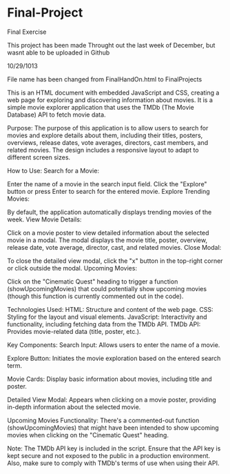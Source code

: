 # Final-Project
Final Exercise

This project has been made Throught out the last week of December, but wasnt able to be uploaded in Github

10/29/1013

File name has been changed from FinalHandOn.html to FinalProjects


This is an HTML document with embedded JavaScript and CSS, creating a web page for exploring and discovering information about movies. It is a simple movie explorer application that uses the TMDb (The Movie Database) API to fetch movie data.

Purpose:
The purpose of this application is to allow users to search for movies and explore details about them, including their titles, posters, overviews, release dates, vote averages, directors, cast members, and related movies. The design includes a responsive layout to adapt to different screen sizes.

How to Use:
Search for a Movie:

Enter the name of a movie in the search input field.
Click the "Explore" button or press Enter to search for the entered movie.
Explore Trending Movies:

By default, the application automatically displays trending movies of the week.
View Movie Details:

Click on a movie poster to view detailed information about the selected movie in a modal.
The modal displays the movie title, poster, overview, release date, vote average, director, cast, and related movies.
Close Modal:

To close the detailed view modal, click the "x" button in the top-right corner or click outside the modal.
Upcoming Movies:

Click on the "Cinematic Quest" heading to trigger a function (showUpcomingMovies) that could potentially show upcoming movies (though this function is currently commented out in the code).

Technologies Used:
HTML: Structure and content of the web page.
CSS: Styling for the layout and visual elements.
JavaScript: Interactivity and functionality, including fetching data from the TMDb API.
TMDb API: Provides movie-related data (title, poster, etc.).


Key Components:
Search Input: Allows users to enter the name of a movie.

Explore Button: Initiates the movie exploration based on the entered search term.

Movie Cards: Display basic information about movies, including title and poster.

Detailed View Modal: Appears when clicking on a movie poster, providing in-depth information about the selected movie.

Upcoming Movies Functionality: There's a commented-out function (showUpcomingMovies) that might have been intended to show upcoming movies when clicking on the "Cinematic Quest" heading.

Note:
The TMDb API key is included in the script. Ensure that the API key is kept secure and not exposed to the public in a production environment. Also, make sure to comply with TMDb's terms of use when using their API.
